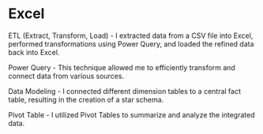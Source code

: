 # Excel

ETL (Extract, Transform, Load) - I extracted data from a CSV file into Excel, performed transformations using Power Query, and loaded the refined data back into Excel.

Power Query - This technique allowed me to efficiently transform and connect data from various sources.

Data Modeling - I connected different dimension tables to a central fact table, resulting in the creation of a star schema.

Pivot Table - I utilized Pivot Tables to summarize and analyze the integrated data.
